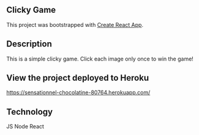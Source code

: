 ## Clicky Game

This project was bootstrapped with [Create React App](https://github.com/facebook/create-react-app).

## Description

This is a simple clicky game. Click each image only once to win the game!

## View the project deployed to Heroku

https://sensationnel-chocolatine-80764.herokuapp.com/

## Technology

JS
Node
React
